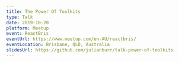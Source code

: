 ```yaml
---
title: The Power Of Toolkits
type: Talk
date: 2019-10-20
platform: Meetup
event: ReactBris
eventUrl: https://www.meetup.com/en-AU/reactbris/
eventLocation: Brisbane, QLD, Australia
slidesUrl: https://github.com/julianburr/talk-power-of-toolkits
---
```

